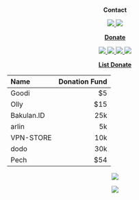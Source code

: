 <p align="center">
  <b><!--<a href="https://github.com/givpn/aio">-->Contact</a></b><br>
<p align="center">
<a href="https://t.me/givpn/"> <img src="https://img.shields.io/badge/Chat-Telegram-blue" style="max-width:200%;">
<a href="https://t.me/givpn_grup/"> <img src="https://img.shields.io/badge/Grup-Telegram-blue" style="max-width:200%;">

<p align="center">
  <b><!--<a href="https://github.com/givpn/aio">-->Donate</a></b><br>
<p align="center">
<a href="https://paypal.me/givpn11"> <img src="https://img.shields.io/badge/Donate-PayPal-yellow" style="max-width:200%;">
<a href="https://raw.githubusercontent.com/givpn/AutoScriptXray/master/image/qris-givpn.jpg"> <img src="https://img.shields.io/badge/Donate-QRIS-red" style="max-width:200%;">
<a href="https://www.blockchain.com/explorer/addresses/btc/3BE1deCJcuykuTHMzmrmNYgN51E24Hix8i"> <img src="https://img.shields.io/badge/Donate-Bitcoin-orange" style="max-width:200%;">
<a href="https://www.blockchain.com/explorer/addresses/eth/0x3eb09df9a72e8e333e202116ff3eb348b3ebf554"> <img src="https://img.shields.io/badge/Donate-Ethereum-blue" style="max-width:200%;">

<p align="center">
  <b><!--<a href="https://github.com/givpn/aio">-->List Donate</a></b><br>
<div align="center">
  
| Name  | Donation Fund  |
| :------------ | -----:|
| Goodi         |  $5 |
| Olly          | $15 |
| Bakulan.ID    | 25k |
| arlin         |  5k |
| VPN-STORE     | 10k |
| dodo          | 30k |
| Pech          | $54 |

</div>

<p align="center">
  <a><img src="https://komarev.com/ghpvc/?username=givpn11&color=blue" style="max-width:200%;">
<p align="center">
<a href="https://opensource.org/licenses/MIT"> <img src="https://img.shields.io/badge/License-MIT-yellow.svg" style="max-width:200%;">
